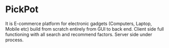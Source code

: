 # PickPot

It is E-commerce platform for electronic gadgets (Computers, Laptop,
Mobile etc) build from scratch entirely from GUI to back end. Client
side full functioning with all search and recommend factors. Server
side under process.
